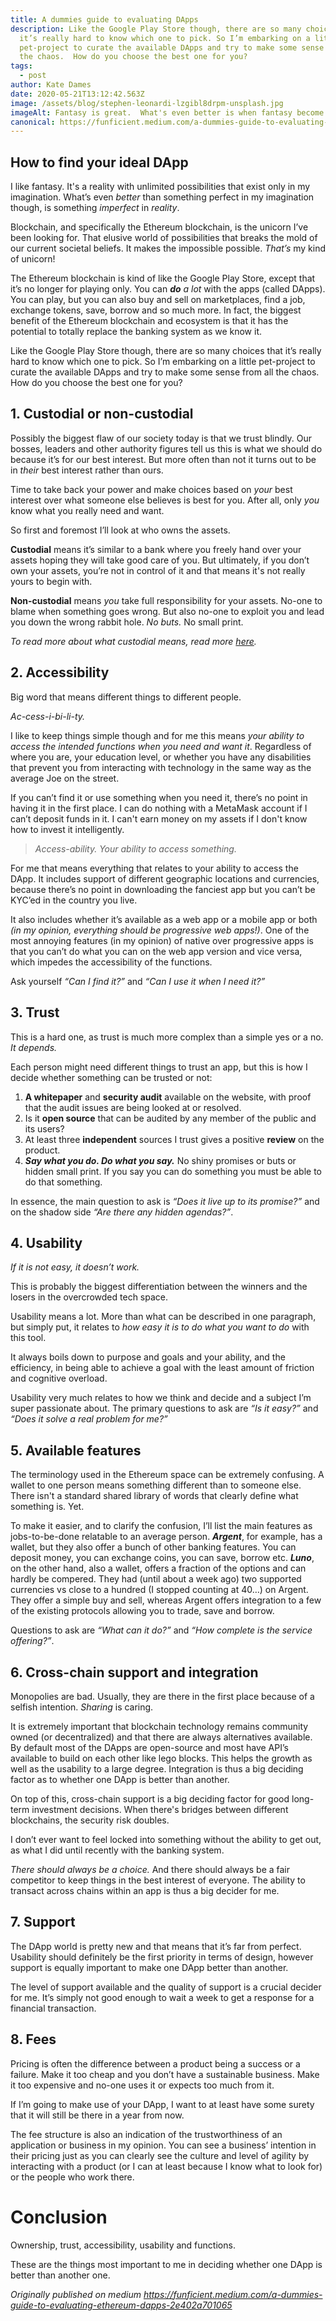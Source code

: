 ```yaml
---
title: A dummies guide to evaluating DApps
description: Like the Google Play Store though, there are so many choices that
  it’s really hard to know which one to pick. So I’m embarking on a little
  pet-project to curate the available DApps and try to make some sense from all
  the chaos.  How do you choose the best one for you?
tags:
  - post
author: Kate Dames
date: 2020-05-21T13:12:42.563Z
image: /assets/blog/stephen-leonardi-lzgibl8drpm-unsplash.jpg
imageAlt: Fantasy is great.  What's even better is when fantasy become reality.
canonical: https://funficient.medium.com/a-dummies-guide-to-evaluating-ethereum-dapps-2e402a701065
---
```

## How to find your ideal DApp

I like fantasy. It's a reality with unlimited possibilities that exist only in my imagination.  What’s even *better* than something perfect in my imagination though, is something *imperfect* in *reality*.

Blockchain, and specifically the Ethereum blockchain, is the unicorn I’ve been looking for. That elusive world of possibilities that breaks the mold of our current societal beliefs. It makes the impossible possible. *That’s* my kind of unicorn!

The Ethereum blockchain is kind of like the Google Play Store, except that it’s no longer for playing only. You can ***do*** *a lot* with the apps (called DApps). You can play, but you can also buy and sell on marketplaces, find a job, exchange tokens, save, borrow and so much more. In fact, the biggest benefit of the Ethereum blockchain and ecosystem is that it has the potential to totally replace the banking system as we know it.

Like the Google Play Store though, there are so many choices that it’s really hard to know which one to pick. So I’m embarking on a little pet-project to curate the available DApps and try to make some sense from all the chaos.  How do you choose the best one for you?

## 1. Custodial or non-custodial

Possibly the biggest flaw of our society today is that we trust blindly. Our bosses, leaders and other authority figures tell us this is what we should do because it’s for our best interest. But more often than not it turns out to be in *their* best interest rather than ours.

Time to take back your power and make choices based on *your* best interest over what someone else believes is best for you. After all, only *you* know what you really need and want.

So first and foremost I’ll look at who owns the assets.

**Custodial** means it’s similar to a bank where you freely hand over your assets hoping they will take good care of you. But ultimately, if you don’t own your assets, you’re not in control of it and that means it's not really yours to begin with.

**Non-custodial** means *you* take full responsibility for your assets. No-one to blame when something goes wrong. But also no-one to exploit you and lead you down the wrong rabbit hole. *No buts.* No small print.

*To read more about what custodial means, read more [here](https://www.investopedia.com/terms/c/custodialaccount.asp).*

## 2. Accessibility

Big word that means different things to different people.

*Ac-cess-i-bi-li-ty.*

I like to keep things simple though and for me this means *your ability to access the intended functions when you need and want it*.  Regardless of where you are, your education level, or whether you have any disabilities that prevent you from interacting with technology in the same way as the average Joe on the street.

If you can’t find it or use something when you need it, there’s no point in having it in the first place. I can do nothing with a MetaMask account if I can’t deposit funds in it.  I can't earn money on my assets if I don't know how to invest it intelligently.

> *Access-ability. Your ability to access something.*

For me that means everything that relates to your ability to access the DApp. It includes support of different geographic locations and currencies, because there’s no point in downloading the fanciest app but you can’t be KYC’ed in the country you live.

It also includes whether it’s available as a web app or a mobile app or both *(in my opinion, everything should be progressive web apps!)*. One of the most annoying features (in my opinion) of native over progressive apps is that you can’t do what you can on the web app version and vice versa, which impedes the accessibility of the functions.

Ask yourself *“Can I find it?”* and *“Can I use it when I need it?”*

## 3. Trust

This is a hard one, as trust is much more complex than a simple yes or a no. *It depends.*

Each person might need different things to trust an app, but this is how I decide whether something can be trusted or not:

1. **A whitepaper** and **security audit** available on the website, with proof that the audit issues are being looked at or resolved.
2. Is it **open source** that can be audited by any member of the public and its users?
3. At least three **independent** sources I trust gives a positive **review** on the product.
4. ***Say what you do. Do what you say.*** No shiny promises or buts or hidden small print. If you say you can do something you must be able to do that something.

In essence, the main question to ask is *“Does it live up to its promise?”* and on the shadow side *“Are there any hidden agendas?”*.

## 4. Usability

*If it is not easy, it doesn’t work.*

This is probably the biggest differentiation between the winners and the losers in the overcrowded tech space.

Usability means a lot. More than what can be described in one paragraph, but simply put, it relates to *how easy it is to do what you want to do* with this tool.

It always boils down to purpose and goals and your ability, and the efficiency, in being able to achieve a goal with the least amount of friction and cognitive overload.

Usability very much relates to how we think and decide and a subject I’m super passionate about. The primary questions to ask are *“Is it easy?”* and *“Does it solve a real problem for me?”*

## 5. Available features

The terminology used in the Ethereum space can be extremely confusing. A wallet to one person means something different than to someone else.  There isn't a standard shared library of words that clearly define what something is. Yet.

To make it easier, and to clarify the confusion, I’ll list the main features as jobs-to-be-done relatable to an average person. ***Argent***, for example, has a wallet, but they also offer a bunch of other banking features. You can deposit money, you can exchange coins, you can save, borrow etc. ***Luno***, on the other hand, also a wallet, offers a fraction of the options and can hardly be compered. They had (until about a week ago) two supported currencies vs close to a hundred (I stopped counting at 40…) on Argent. They offer a simple buy and sell, whereas Argent offers integration to a few of the existing protocols allowing you to trade, save and borrow.

Questions to ask are *“What can it do?”* and *“How complete is the service offering?”*.

## 6. Cross-chain support and integration

Monopolies are bad. Usually, they are there in the first place because of a selfish intention. *Sharing* is caring.

It is extremely important that blockchain technology remains community owned (or decentralized) and that there are always alternatives available. By default most of the DApps are open-source and most have API’s available to build on each other like lego blocks. This helps the growth as well as the usability to a large degree. Integration is thus a big deciding factor as to whether one DApp is better than another.

On top of this, cross-chain support is a big deciding factor for good long-term investment decisions.  When there's bridges between different blockchains, the security risk doubles. 

I don’t ever want to feel locked into something without the ability to get out, as what I did until recently with the banking system.

*There should always be a choice.* And there should always be a fair competitor to keep things in the best interest of everyone. The ability to transact across chains within an app is thus a big decider for me.

## 7. Support

The DApp world is pretty new and that means that it’s far from perfect. Usability should definitely be the first priority in terms of design, however support is equally important to make one DApp better than another.

The level of support available and the quality of support is a crucial decider for me. It’s simply not good enough to wait a week to get a response for a financial transaction.

## 8. Fees

Pricing is often the difference between a product being a success or a failure. Make it too cheap and you don’t have a sustainable business. Make it too expensive and no-one uses it or expects too much from it.

If I’m going to make use of your DApp, I want to at least have some surety that it will still be there in a year from now.

The fee structure is also an indication of the trustworthiness of an application or business in my opinion. You can see a business’ intention in their pricing just as you can clearly see the culture and level of agility by interacting with a product (or I can at least because I know what to look for) or the people who work there.

# Conclusion

Ownership, trust, accessibility, usability and functions.

These are the things most important to me in deciding whether one DApp is better than another one. 

*Originally published on medium https://funficient.medium.com/a-dummies-guide-to-evaluating-ethereum-dapps-2e402a701065*